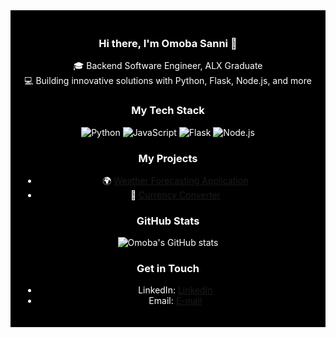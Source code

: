 <div style="background-color: black; color: white; padding: 20px; text-align: center;">

### Hi there, I'm Omoba Sanni 👋

🎓 Backend Software Engineer, ALX Graduate   
💻 Building innovative solutions with Python, Flask, Node.js, and more

### My Tech Stack
![Python](https://img.shields.io/badge/-Python-3776AB?style=flat&logo=python&logoColor=white)
![JavaScript](https://img.shields.io/badge/-JavaScript-F7DF1E?style=flat&logo=javascript&logoColor=black)
![Flask](https://img.shields.io/badge/-Flask-000000?style=flat&logo=flask&logoColor=white)
![Node.js](https://img.shields.io/badge/-Node.js-339933?style=flat&logo=node.js&logoColor=white)

### My Projects
- 🌍 [Weather Forecasting Application](https://github.com/kofifloki/weatherly)
- 💱 [Currency Converter](https://github.com/OmobaVII/currensee)

### GitHub Stats
![Omoba's GitHub stats](https://github-readme-stats.vercel.app/api?username=Omoba-Sanni&show_icons=true&theme=radical)

### Get in Touch
- LinkedIn: [LinkedIn](https://www.linkedin.com/in/sanni-omoba/)
- Email: [E-mail](omoba.career@gmail.com)
</div>